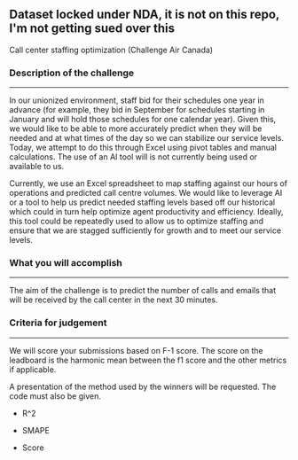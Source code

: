 ## Dataset locked under NDA, it is not on this repo, I'm not getting sued over this

Call center staffing optimization (Challenge Air Canada)

### Description of the challenge

---

In our unionized environment, staff bid for their schedules one year in advance (for example, they bid in September for schedules starting in January and will hold those schedules for one calendar year). Given this, we would like to be able to more accurately predict when they will be needed and at what times of the day so we can stabilize our service levels. Today, we attempt to do this through Excel using pivot tables and manual calculations. The use of an AI tool will is not currently being used or available to us.

Currently, we use an Excel spreadsheet to map staffing against our hours of operations and predicted call centre volumes. We would like to leverage AI or a tool to help us predict needed staffing levels based off our historical which could in turn help optimize agent productivity and efficiency. Ideally, this tool could be repeatedly used to allow us to optimize staffing and ensure that we are stagged sufficiently for growth and to meet our service levels.

### What you will accomplish

---

The aim of the challenge is to predict the number of calls and emails that will be received by the call center in the next 30 minutes.

### Criteria for judgement

---

We will score your submissions based on F-1 score. The score on the leadboard is the harmonic mean between the f1 score and the other metrics if applicable.

A presentation of the method used by the winners will be requested. The code must also be given.

- R^2
- SMAPE

- Score
